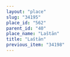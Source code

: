 ```yaml
---
layout: "place"
slug: "34195"
place_id: "562"
parent_id: "40"
place_name: "Laštān"
title: "Laštān"
previous_item: "34198"
---
```

